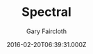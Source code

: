 ---
title: Spectral
github: https://github.com/arkadianriver/spectral
demo: https://arkadianriver.github.io/spectral/
author: Gary Faircloth
thumbnail: "themes/thumbnails/arkadianriver-spectral.jpg"
ssg:
  - Jekyll
cms:
  - No Cms
date: 2016-02-20T06:39:31.000Z
description: >-
  A jekyll theme for the spectral template by html5up.net (@ajlkn). Demo:
  https://arkadianriver.github.io/spectral. How to jekyll:
  https://jekyllrb.com/docs/home/. If you intend to use this theme as a blog
  site with more than a few pages, have a look at my fork at
  https://github.com/arkadianriver/arkadianriver.com
stale: true
---